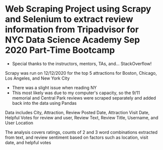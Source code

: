 
# Web Scraping Project using Scrapy and Selenium to extract review information from Tripadvisor for NYC Data Science Academy Sep 2020 Part-Time Bootcamp
- Special thanks to the instructors, mentors, TAs, and... StackOverflow!

Scrapy was run on 12/12/2020 for the top 5 attractions for Boston, Chicago, Los Angeles, and New York City
- There was a slight issue when reading NY
- This most likely was due to my computer's capacity, so the 9/11 memorial and Central Park reviews were scraped separately and added back into the data using Pandas

Data includes City, Attraction, Review Posted Date, Attraction Visit Date, Helpful Votes for review and user, Review Text, Review Title, Username, and User Location

The analysis covers ratings, counts of 2 and 3 word combinations extracted from text, and review sentiment based on factors such as location, visit date, and helpful votes
